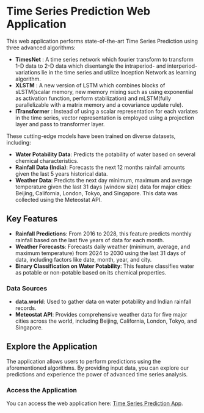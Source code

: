 # Time Series Prediction Web Application

This web application performs state-of-the-art Time Series Prediction using three advanced algorithms:

- **TimesNet** :  A time series network which fourier transform to transform 1-D data to 2-D data which disentangle the intraperiod- and interperiod-variations lie in the time series and utilize Inception Network as learning algorithm.
- **XLSTM** : A new version of LSTM which combines blocks of sLSTM(scalar memory, new memory mixing such as using exponential as activation function, perform stabilization) and mLSTM(fully parallelizable with a
matrix memory and a covariance update rule).
- **ITransformer** : Instead of using a scalar representation for each variates in the time series, vector representation is employed using a projection layer and pass to transformer layer.

These cutting-edge models have been trained on diverse datasets, including:

- **Water Potability Data**: Predicts the potability of water based on several chemical characteristics.
- **Rainfall Data (India)**: Forecasts the next 12 months rainfall amounts given the last 5 years historical data.
- **Weather Data**: Predicts the next day minimum, maximum and average temperature given the last 31 days (window size) data for major cities: Beijing, California, London, Tokyo, and Singapore. This data was collected using the Meteostat API.

## Key Features

- **Rainfall Predictions**: From 2016 to 2028, this feature predicts monthly rainfall based on the last five years of data for each month.
- **Weather Forecasts**: Forecasts daily weather (minimum, average, and maximum temperature) from 2024 to 2030 using the last 31 days of data, including factors like date, month, year, and city.
- **Binary Classification on Water Potability**: This feature classifies water as potable or non-potable based on its chemical properties.

### Data Sources

- **data.world**: Used to gather data on water potability and Indian rainfall records.
- **Meteostat API**: Provides comprehensive weather data for five major cities across the world, including Beijing, California, London, Tokyo, and Singapore.

## Explore the Application

The application allows users to perform predictions using the aforementioned algorithms. By providing input data, you can explore our predictions and experience the power of advanced time series analysis.

### Access the Application

You can access the web application here: [Time Series Prediction App](https://nunatimeseriesprediction.streamlit.app/).
